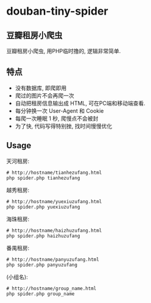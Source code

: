 # douban-tiny-spider

## 豆瓣租房小爬虫

豆瓣租房小爬虫, 用PHP临时撸的, 逻辑非常简单.

## 特点

- 没有数据库, 即爬即用
- 爬过的图片不会再爬一次
- 自动把租房信息输出成 HTML, 可在PC端和移动端查看.
- 每分钟换一次 User-Agent 和 Cookie
- 每爬一次睡眠 1 秒, 爬慢点不会被封
- 为了快, 代码写得特别挫, 找时间慢慢优化

## Usage

天河租房:
```
# http://hostname/tianhezufang.html
php spider.php tianhezufang
```
越秀租房:
```
# http://hostname/yuexiuzufang.html
php spider.php yuexiuzufang
```
海珠租房:
```
# http://hostname/haizhuzufang.html
php spider.php haizhuzufang
```
番禺租房:
```
# http://hostname/panyuzufang.html
php spider.php panyuzufang
```
(小组名):
```
# http://hostname/group_name.html
php spider.php group_name
```
